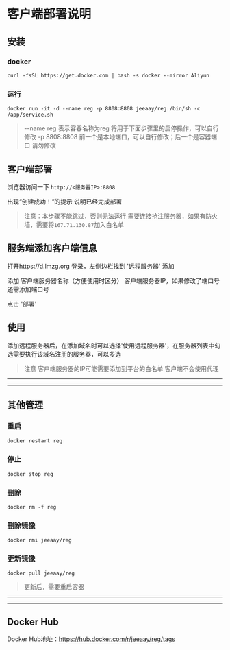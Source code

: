 <!--
 * @Email: wrj7887@163.com
 * @Author: Jeay
 * @Date: 2022-04-25 11:08:04
 * @LastEditors: Jeay
 * @LastEditTime: 2022-04-25 11:32:41
 * jeay.net
 * @FilePath: \部署\客户端部署说明.md
 * @Description: 客户端部署说明
 * Copyright (c) 2022 by jeay.net, All Rights Reserved.
-->
# 客户端部署说明

## 安装

### docker

```
curl -fsSL https://get.docker.com | bash -s docker --mirror Aliyun
```

### 运行

```
docker run -it -d --name reg -p 8808:8808 jeeaay/reg /bin/sh -c /app/service.sh
```

> --name reg 表示容器名称为reg 将用于下面步骤里的启停操作，可以自行修改
> -p 8808:8808 前一个是本地端口，可以自行修改；后一个是容器端口 请勿修改

## 客户端部署

浏览器访问一下 `http://<服务器IP>:8808`

出现“创建成功！”的提示 说明已经完成部署

> 注意：本步骤不能跳过，否则无法运行
> 需要连接抢注服务器，如果有防火墙，需要将`167.71.130.87`加入白名单

##  服务端添加客户端信息

打开https://d.lmzg.org 登录，左侧边栏找到 '远程服务器' 添加

添加 客户端服务器名称（方便使用时区分） 客户端服务器IP，如果修改了端口号 还需添加端口号

点击 '部署'

## 使用

添加远程服务器后，在添加域名时可以选择'使用远程服务器'，在服务器列表中勾选需要执行该域名注册的服务器，可以多选

> 注意 客户端服务器的IP可能需要添加到平台的白名单
> 客户端不会使用代理

***
---

## 其他管理

### 重启

```
docker restart reg
```

### 停止

```
docker stop reg
```

### 删除

```
docker rm -f reg
```

### 删除镜像
```
docker rmi jeeaay/reg
```

### 更新镜像

```
docker pull jeeaay/reg
```

> 更新后，需要重启容器

---
***

## Docker Hub

Docker Hub地址：https://hub.docker.com/r/jeeaay/reg/tags